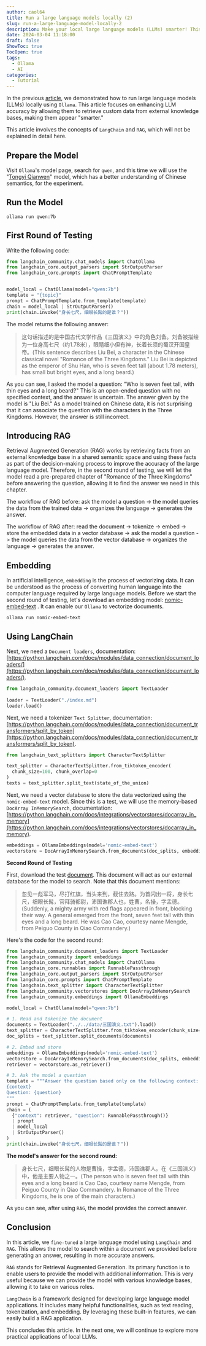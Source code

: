 ```yaml
---
author: caol64
title: Run a large language models locally (2)
slug: run-a-large-language-model-locally-2
description: Make your local large language models (LLMs) smarter! This guide shows how to use LangChain and RAG to let them retrieve data from external knowledge bases, improving answer accuracy.
date: 2024-03-04 11:18:00
draft: false
ShowToc: true
TocOpen: true
tags:
  - Ollama
  - AI
categories:
  - Tutorial
---
```

In the previous [article](https://babyno.top/en/posts/2024/02/running-a-large-language-model-locally/), we demonstrated how to run large language models (LLMs) locally using `Ollama`. This article focuses on enhancing LLM accuracy by allowing them to retrieve custom data from external knowledge bases, making them appear "smarter."

This article involves the concepts of `LangChain` and `RAG`, which will not be explained in detail here.

## Prepare the Model

Visit `Ollama`'s model page, search for `qwen`, and this time we will use the "[Tongyi Qianwen](https://ollama.com/library/qwen:7b)" model, which has a better understanding of Chinese semantics, for the experiment.

## Run the Model

```shell
ollama run qwen:7b
```

## First Round of Testing

Write the following code:

```python
from langchain_community.chat_models import ChatOllama
from langchain_core.output_parsers import StrOutputParser
from langchain_core.prompts import ChatPromptTemplate


model_local = ChatOllama(model="qwen:7b")
template = "{topic}"
prompt = ChatPromptTemplate.from_template(template)
chain = model_local | StrOutputParser()
print(chain.invoke("身长七尺，细眼长髯的是谁？"))
```

The model returns the following answer:

> 这句话描述的是中国古代文学作品《三国演义》中的角色刘备。刘备被描绘为一位身高七尺（约1.78米），眼睛细小但有神，长着长须的蜀汉开国皇帝。(This sentence describes Liu Bei, a character in the Chinese classical novel "Romance of the Three Kingdoms." Liu Bei is depicted as the emperor of Shu Han, who is seven feet tall (about 1.78 meters), has small but bright eyes, and a long beard.)

As you can see, I asked the model a question: "Who is seven feet tall, with thin eyes and a long beard?" This is an open-ended question with no specified context, and the answer is uncertain. The answer given by the model is "Liu Bei." As a model trained on Chinese data, it is not surprising that it can associate the question with the characters in the Three Kingdoms. However, the answer is still incorrect.

## Introducing RAG

Retrieval Augmented Generation (RAG) works by retrieving facts from an external knowledge base in a shared semantic space and using these facts as part of the decision-making process to improve the accuracy of the large language model. Therefore, in the second round of testing, we will let the model read a pre-prepared chapter of "Romance of the Three Kingdoms" before answering the question, allowing it to find the answer we need in this chapter.

The workflow of RAG before: ask the model a question -> the model queries the data from the trained data -> organizes the language -> generates the answer.

The workflow of RAG after: read the document -> tokenize -> embed -> store the embedded data in a vector database -> ask the model a question -> the model queries the data from the vector database -> organizes the language -> generates the answer.

## Embedding

In artificial intelligence, `embedding` is the process of vectorizing data. It can be understood as the process of converting human language into the computer language required by large language models. Before we start the second round of testing, let's download an embedding model: [nomic-embed-text](https://ollama.com/library/nomic-embed-text) . It can enable our `Ollama` to vectorize documents.

```shell
ollama run nomic-embed-text
```

## Using LangChain

Next, we need a `Document loaders`, documentation: [https://python.langchain.com/docs/modules/data_connection/document_loaders/](https://python.langchain.com/docs/modules/data_connection/document_loaders/).

```python
from langchain_community.document_loaders import TextLoader  
  
loader = TextLoader("./index.md")  
loader.load()
```

Next, we need a tokenizer `Text Splitter`, documentation: [https://python.langchain.com/docs/modules/data_connection/document_transformers/split_by_token](https://python.langchain.com/docs/modules/data_connection/document_transformers/split_by_token).

```python
from langchain_text_splitters import CharacterTextSplitter

text_splitter = CharacterTextSplitter.from_tiktoken_encoder(
  chunk_size=100, chunk_overlap=0
)
texts = text_splitter.split_text(state_of_the_union)
```

Next, we need a vector database to store the data vectorized using the `nomic-embed-text` model. Since this is a test, we will use the memory-based `DocArray InMemorySearch`, documentation: [https://python.langchain.com/docs/integrations/vectorstores/docarray_in_memory](https://python.langchain.com/docs/integrations/vectorstores/docarray_in_memory).

```python
embeddings = OllamaEmbeddings(model='nomic-embed-text')
vectorstore = DocArrayInMemorySearch.from_documents(doc_splits, embeddings)
```

**Second Round of Testing**

First, download the test [document](http://babyno.top/data/%E4%B8%89%E5%9B%BD%E6%BC%94%E4%B9%89.txt). This document will act as our external database for the model to search. Note that this document mentions:

> 忽见一彪军马，尽打红旗，当头来到，截住去路。为首闪出一将，身长七尺，细眼长髯，官拜骑都尉，沛国谯郡人也，姓曹，名操，字孟德。 (Suddenly, a mighty army with red flags appeared in front, blocking their way. A general emerged from the front, seven feet tall with thin eyes and a long beard. He was Cao Cao, courtesy name Mengde, from Peiguo County in Qiao Commandery.)

Here's the code for the second round:

```python
from langchain_community.document_loaders import TextLoader
from langchain_community import embeddings
from langchain_community.chat_models import ChatOllama
from langchain_core.runnables import RunnablePassthrough
from langchain_core.output_parsers import StrOutputParser
from langchain_core.prompts import ChatPromptTemplate
from langchain.text_splitter import CharacterTextSplitter
from langchain_community.vectorstores import DocArrayInMemorySearch
from langchain_community.embeddings import OllamaEmbeddings

model_local = ChatOllama(model="qwen:7b")

# 1. Read and tokenize the document
documents = TextLoader("../../data/三国演义.txt").load()
text_splitter = CharacterTextSplitter.from_tiktoken_encoder(chunk_size=7500, chunk_overlap=100)
doc_splits = text_splitter.split_documents(documents)

# 2. Embed and store
embeddings = OllamaEmbeddings(model='nomic-embed-text')
vectorstore = DocArrayInMemorySearch.from_documents(doc_splits, embeddings)
retriever = vectorstore.as_retriever()

# 3. Ask the model a question
template = """Answer the question based only on the following context:
{context}
Question: {question}
"""
prompt = ChatPromptTemplate.from_template(template)
chain = (
  {"context": retriever, "question": RunnablePassthrough()}
  | prompt
  | model_local
  | StrOutputParser()
)
print(chain.invoke("身长七尺，细眼长髯的是谁？"))
```

**The model's answer for the second round:**

> 身长七尺，细眼长髯的人物是曹操，字孟德，沛国谯郡人。在《三国演义》中，他是主要人物之一。(The person who is seven feet tall with thin eyes and a long beard is Cao Cao, courtesy name Mengde, from Peiguo County in Qiao Commandery. In Romance of the Three Kingdoms, he is one of the main characters.)

As you can see, after using `RAG`, the model provides the correct answer.

## Conclusion

In this article, we `fine-tuned` a large language model using `LangChain` and `RAG`. This allows the model to search within a document we provided before generating an answer, resulting in more accurate answers.

`RAG` stands for Retrieval Augmented Generation. Its primary function is to enable users to provide the model with additional information. This is very useful because we can provide the model with various knowledge bases, allowing it to take on various roles.

`LangChain` is a framework designed for developing large language model applications. It includes many helpful functionalities, such as text reading, tokenization, and embedding. By leveraging these built-in features, we can easily build a RAG application.

This concludes this article. In the next one, we will continue to explore more practical applications of local LLMs.